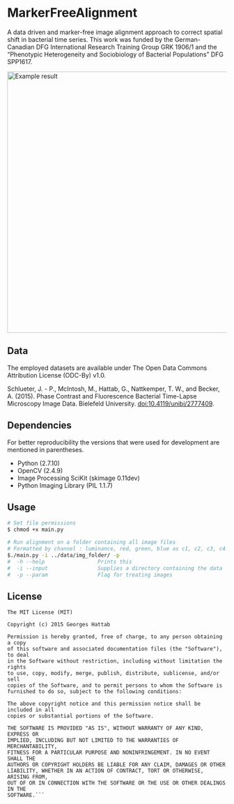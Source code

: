 # MarkerFreeAlignment

A data driven and marker-free image alignment approach to correct spatial shift in bacterial time series. 
This work was funded by the German-Canadian DFG International Research Training Group GRK 1906/1 and the “Phenotypic Heterogeneity and Sociobiology of Bacterial Populations” DFG SPP1617.

<div align="text-align:center">
<img 
src="https://cloud.githubusercontent.com/assets/13886161/10096344/06099b76-6371-11e5-9066-e0451aa0aae9.gif" 
loop=infinite 
alt="Example result"
width="600">
</div>

## Data

The employed datasets are available under The Open Data Commons Attribution License (ODC-By) v1.0.

Schlueter, J. - P., McIntosh, M., Hattab, G., Nattkemper, T. W., and Becker, A. (2015). Phase Contrast and Fluorescence Bacterial Time-Lapse Microscopy Image Data. Bielefeld University. [doi:10.4119/unibi/2777409](http://doi.org/10.4119/unibi/2777409).

## Dependencies

For better reproducibility the versions that were used for development are mentioned in parentheses.

* Python (2.7.10)
* OpenCV (2.4.9)
* Image Processing SciKit (skimage 0.11dev)
* Python Imaging Library (PIL 1.1.7)

## Usage

```bash
# Set file permissions
$ chmod +x main.py 

# Run alignment on a folder containing all image files 
# Formatted by channel : luminance, red, green, blue as c1, c2, c3, c4 respectively for every time point
$./main.py -i ../data/img_folder/ -p
#  -h --help                 Prints this
#  -i --input                Supplies a directory containing the data
#  -p --param                Flag for treating images
```

## License
```
The MIT License (MIT)

Copyright (c) 2015 Georges Hattab

Permission is hereby granted, free of charge, to any person obtaining a copy
of this software and associated documentation files (the "Software"), to deal
in the Software without restriction, including without limitation the rights
to use, copy, modify, merge, publish, distribute, sublicense, and/or sell
copies of the Software, and to permit persons to whom the Software is
furnished to do so, subject to the following conditions:

The above copyright notice and this permission notice shall be included in all
copies or substantial portions of the Software.

THE SOFTWARE IS PROVIDED "AS IS", WITHOUT WARRANTY OF ANY KIND, EXPRESS OR
IMPLIED, INCLUDING BUT NOT LIMITED TO THE WARRANTIES OF MERCHANTABILITY,
FITNESS FOR A PARTICULAR PURPOSE AND NONINFRINGEMENT. IN NO EVENT SHALL THE
AUTHORS OR COPYRIGHT HOLDERS BE LIABLE FOR ANY CLAIM, DAMAGES OR OTHER
LIABILITY, WHETHER IN AN ACTION OF CONTRACT, TORT OR OTHERWISE, ARISING FROM,
OUT OF OR IN CONNECTION WITH THE SOFTWARE OR THE USE OR OTHER DEALINGS IN THE
SOFTWARE.```
